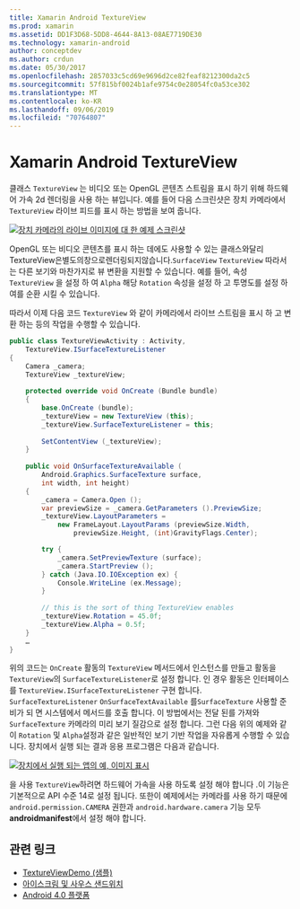 ```yaml
---
title: Xamarin Android TextureView
ms.prod: xamarin
ms.assetid: DD1F3D68-5DD8-4644-8A13-08AE7719DE30
ms.technology: xamarin-android
author: conceptdev
ms.author: crdun
ms.date: 05/30/2017
ms.openlocfilehash: 2857033c5cd69e9696d2ce82feaf8212300da2c5
ms.sourcegitcommit: 57f815bf0024b1afe9754c0e28054fc0a53ce302
ms.translationtype: MT
ms.contentlocale: ko-KR
ms.lasthandoff: 09/06/2019
ms.locfileid: "70764807"
---
```

# <a name="xamarinandroid-textureview"></a>Xamarin Android TextureView

클래스 `TextureView` 는 비디오 또는 OpenGL 콘텐츠 스트림을 표시 하기 위해 하드웨어 가속 2d 렌더링을 사용 하는 뷰입니다. 예를 들어 다음 스크린샷은 장치 카메라에서 `TextureView` 라이브 피드를 표시 하는 방법을 보여 줍니다.

[![장치 카메라의 라이브 이미지에 대 한 예제 스크린샷](texture-view-images/22-textureviewcamera.png)](texture-view-images/22-textureviewcamera.png#lightbox)

OpenGL 또는 비디오 콘텐츠를 표시 하는 데에도 사용할 수 있는 클래스와달리TextureView은별도의창으로렌더링되지않습니다.`SurfaceView`
`TextureView` 따라서는 다른 보기와 마찬가지로 뷰 변환을 지원할 수 있습니다. 예를 들어, 속성 `TextureView` 을 설정 하 여 `Alpha` 해당 `Rotation` 속성을 설정 하 고 투명도를 설정 하 여를 순환 시킬 수 있습니다.

따라서 이제 다음 코드 `TextureView` 와 같이 카메라에서 라이브 스트림을 표시 하 고 변환 하는 등의 작업을 수행할 수 있습니다.

```csharp
public class TextureViewActivity : Activity,
    TextureView.ISurfaceTextureListener
{
    Camera _camera;
    TextureView _textureView;
       
    protected override void OnCreate (Bundle bundle)
    {
        base.OnCreate (bundle);
        _textureView = new TextureView (this);
        _textureView.SurfaceTextureListener = this;
           
        SetContentView (_textureView);
    }
       
    public void OnSurfaceTextureAvailable (
        Android.Graphics.SurfaceTexture surface,
        int width, int height)
    {
        _camera = Camera.Open ();
        var previewSize = _camera.GetParameters ().PreviewSize;
        _textureView.LayoutParameters =
            new FrameLayout.LayoutParams (previewSize.Width,
                previewSize.Height, (int)GravityFlags.Center);

        try {
            _camera.SetPreviewTexture (surface);
            _camera.StartPreview ();
        } catch (Java.IO.IOException ex) {
            Console.WriteLine (ex.Message);
        }
           
        // this is the sort of thing TextureView enables
        _textureView.Rotation = 45.0f;
        _textureView.Alpha = 0.5f;
    }
    …
}
```

위의 코드는 `OnCreate` 활동의 `TextureView` 메서드에서 인스턴스를 만들고 활동을 `TextureView`의 `SurfaceTextureListener`로 설정 합니다. 인 경우 활동은 인터페이스를 `TextureView.ISurfaceTextureListener` 구현 합니다. `SurfaceTextureListener` `OnSurfaceTextAvailable` 를`SurfaceTexture` 사용할 준비가 되 면 시스템에서 메서드를 호출 합니다. 이 방법에서는 전달 된를 가져와 `SurfaceTexture` 카메라의 미리 보기 질감으로 설정 합니다. 그런 다음 위의 예제와 같이 `Rotation` 및 `Alpha`설정과 같은 일반적인 보기 기반 작업을 자유롭게 수행할 수 있습니다. 장치에서 실행 되는 결과 응용 프로그램은 다음과 같습니다.

[![장치에서 실행 되는 앱의 예, 이미지 표시](texture-view-images/17-textureviewdemo.png)](texture-view-images/17-textureviewdemo.png#lightbox)

을 사용 `TextureView`하려면 하드웨어 가속을 사용 하도록 설정 해야 합니다 .이 기능은 기본적으로 API 수준 14로 설정 됩니다. 또한이 예제에서는 카메라를 사용 하기 때문에 `android.permission.CAMERA` 권한과 `android.hardware.camera` 기능 모두 **androidmanifest**에서 설정 해야 합니다.

## <a name="related-links"></a>관련 링크

- [TextureViewDemo (샘플)](https://docs.microsoft.com/samples/xamarin/monodroid-samples/textureviewdemo)
- [아이스크림 및 사우스 샌드위치](http://www.android.com/about/ice-cream-sandwich/)
- [Android 4.0 플랫폼](https://developer.android.com/sdk/android-4.0.html)
